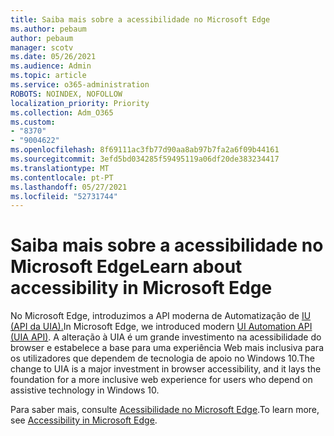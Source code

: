 ```yaml
---
title: Saiba mais sobre a acessibilidade no Microsoft Edge
ms.author: pebaum
author: pebaum
manager: scotv
ms.date: 05/26/2021
ms.audience: Admin
ms.topic: article
ms.service: o365-administration
ROBOTS: NOINDEX, NOFOLLOW
localization_priority: Priority
ms.collection: Adm_O365
ms.custom:
- "8370"
- "9004622"
ms.openlocfilehash: 8f69111ac3fb77d90aa8ab97b7fa2a6f09b44161
ms.sourcegitcommit: 3efd5bd034285f59495119a06df20de383234417
ms.translationtype: MT
ms.contentlocale: pt-PT
ms.lasthandoff: 05/27/2021
ms.locfileid: "52731744"
---
```

# <a name="learn-about-accessibility-in-microsoft-edge"></a><span data-ttu-id="4d589-102">Saiba mais sobre a acessibilidade no Microsoft Edge</span><span class="sxs-lookup"><span data-stu-id="4d589-102">Learn about accessibility in Microsoft Edge</span></span>

<span data-ttu-id="4d589-103">No Microsoft Edge, introduzimos a API moderna de Automatização de [IU (API da UIA).](https://go.microsoft.com/fwlink/?linkid=2153423)</span><span class="sxs-lookup"><span data-stu-id="4d589-103">In Microsoft Edge, we introduced modern [UI Automation API (UIA API)](https://go.microsoft.com/fwlink/?linkid=2153423).</span></span> <span data-ttu-id="4d589-104">A alteração à UIA é um grande investimento na acessibilidade do browser e estabelece a base para uma experiência Web mais inclusiva para os utilizadores que dependem de tecnologia de apoio no Windows 10.</span><span class="sxs-lookup"><span data-stu-id="4d589-104">The change to UIA is a major investment in browser accessibility, and it lays the foundation for a more inclusive web experience for users who depend on assistive technology in Windows 10.</span></span> 

<span data-ttu-id="4d589-105">Para saber mais, consulte [Acessibilidade no Microsoft Edge](https://go.microsoft.com/fwlink/?linkid=2153512).</span><span class="sxs-lookup"><span data-stu-id="4d589-105">To learn more, see [Accessibility in Microsoft Edge](https://go.microsoft.com/fwlink/?linkid=2153512).</span></span>
